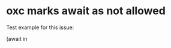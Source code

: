 # oxc marks await as not allowed

Test example for this issue:

(await in <script type="module"> oxc issue #6369)[https://github.com/oxc-project/oxc/issues/6369]